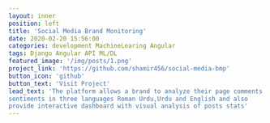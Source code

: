 ```yaml
---
layout: inner
position: left
title: 'Social Media Brand Monitoring'
date: 2020-02-20 15:56:00
categories: development MachineLearing Angular
tags: Django Angular API ML/DL
featured_image: '/img/posts/1.png'
project_link: 'https://github.com/shamir456/social-media-bmp'
button_icon: 'github'
button_text: 'Visit Project'
lead_text: 'The platform allows a brand to analyze their page comments
sentiments in three languages Roman Urdu,Urdu and English and also
provide interactive dashboard with visual analysis of posts stats'
---
```

